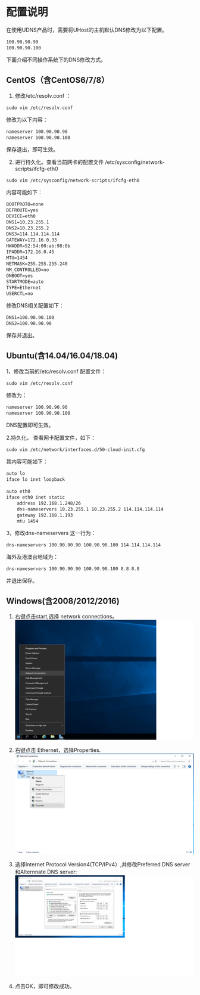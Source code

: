 
# 配置说明

在使用UDNS产品时，需要将UHost的主机默认DNS修改为以下配置。

```
100.90.90.90
100.90.90.100
```

下面介绍不同操作系统下的DNS修改方式。

## CentOS（含CentOS6/7/8）

1. 修改/etc/resolv.conf ：

```
sudo vim /etc/resolv.conf
```

修改为以下内容：

```
nameserver 100.90.90.90
nameserver 100.90.90.100
```

保存退出，即可生效。

2. 进行持久化。查看当前网卡的配置文件 /etc/sysconfig/network-scripts/ifcfg-eth0 

```
sudo vim /etc/sysconfig/network-scripts/ifcfg-eth0
```

内容可能如下：
```
BOOTPROTO=none
DEFROUTE=yes
DEVICE=eth0
DNS1=10.23.255.1
DNS2=10.23.255.2
DNS3=114.114.114.114
GATEWAY=172.16.0.33
HWADDR=52:54:00:ab:98:0b
IPADDR=172.16.0.45
MTU=1454
NETMASK=255.255.255.240
NM_CONTROLLED=no
ONBOOT=yes
STARTMODE=auto
TYPE=Ethernet
USERCTL=no
```

修改DNS相关配置如下：
```
DNS1=100.90.90.100
DNS2=100.90.90.90
```
保存并退出。

## Ubuntu(含14.04/16.04/18.04)

1，修改当前的/etc/resolv.conf 配置文件：
```
sudo vim /etc/resolv.conf
```
修改为：

```
nameserver 100.90.90.90
nameserver 100.90.90.100
```
DNS配置即可生效。

2.持久化， 查看网卡配置文件，如下：
```
sudo vim /etc/network/interfaces.d/50-cloud-init.cfg
```

其内容可能如下：

```
auto lo
iface lo inet loopback

auto eth0
iface eth0 inet static
    address 192.168.1.248/26
    dns-nameservers 10.23.255.1 10.23.255.2 114.114.114.114
    gateway 192.168.1.193
    mtu 1454
```

3，修改dns-nameservers 这一行为：

```
dns-nameservers 100.90.90.90 100.90.90.100 114.114.114.114
```

海外及港澳台地域为：
```
dns-nameservers 100.90.90.90 100.90.90.100 8.8.8.8
```
并退出保存。


## Windows(含2008/2012/2016)

1. 右键点击start,选择 network connections。
![images](/images/windows1.png)

2. 右键点击 Ethernet，选择Properties.
![images](/images/windows2.png)

3. 选择Internet Protocol Version4(TCP/IPv4）,并修改Preferred DNS server和Alternnate DNS server:
![images](/images/windows3.png)

4. 点击OK，即可修改成功。


